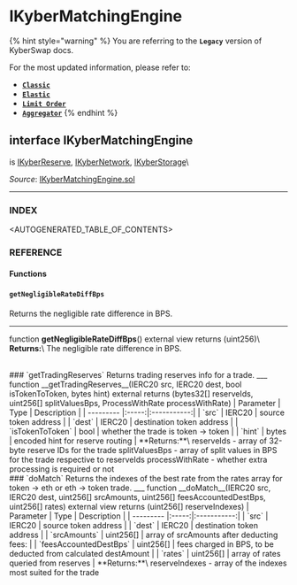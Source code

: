 # IKyberMatchingEngine

{% hint style="warning" %}
You are referring to the **`Legacy`** version of KyberSwap docs.

For the most updated information, please refer to:

* [**`Classic`**](../../../../liquidity-solutions/kyberswap-classic/)
* [**`Elastic`**](../../../../liquidity-solutions/kyberswap-elastic/)
* [**`Limit Order`**](../../../../kyberswap-solutions/limit-order/)
* [**`Aggregator`**](../../../../kyberswap-solutions/kyberswap-aggregator/)
{% endhint %}

## interface IKyberMatchingEngine

is [IKyberReserve](https://docs.kyberswap.com/Legacy/api-abi/core-smart-contracts/api\_abi-ikyberreserve.md), [IKyberNetwork](https://docs.kyberswap.com/Legacy/api-abi/core-smart-contracts/api\_abi-ikybernetwork.md), [IKyberStorage](https://docs.kyberswap.com/Legacy/api-abi/core-smart-contracts/api\_abi-ikyberstorage.md)\\

_Source_: [IKyberMatchingEngine.sol](https://github.com/KyberNetwork/smart-contracts/blob/master/contracts/sol6/IKyberMatchingEngine.sol)

***

### INDEX[​](https://docs.kyberswap.com/Legacy/api-abi/core-smart-contracts/api\_abi-ikybermatchingengine#index) <a href="#index" id="index"></a>

\<AUTOGENERATED\_TABLE\_OF\_CONTENTS>

### REFERENCE[​](https://docs.kyberswap.com/Legacy/api-abi/core-smart-contracts/api\_abi-ikybermatchingengine#reference) <a href="#reference" id="reference"></a>

#### Functions[​](https://docs.kyberswap.com/Legacy/api-abi/core-smart-contracts/api\_abi-ikybermatchingengine#functions) <a href="#functions" id="functions"></a>

#### `getNegligibleRateDiffBps`[​](https://docs.kyberswap.com/Legacy/api-abi/core-smart-contracts/api\_abi-ikybermatchingengine#getnegligibleratediffbps) <a href="#getnegligibleratediffbps" id="getnegligibleratediffbps"></a>

Returns the negligible rate difference in BPS.

***

function **getNegligibleRateDiffBps**() external view returns (uint256)\ **Returns:**\ The negligible rate difference in BPS.

\
\### \`getTradingReserves\` Returns trading reserves info for a trade. \_\_\_ function \_\_getTradingReserves\_\_(IERC20 src, IERC20 dest, bool isTokenToToken, bytes hint) external returns (bytes32\[] reserveIds, uint256\[] splitValuesBps, ProcessWithRate processWithRate) | Parameter | Type | Description | | --------- |:-----:|:-----------:| | \`src\` | IERC20 | source token address | | \`dest\` | IERC20 | destination token address | | \`isTokenToToken\` | bool | whether the trade is token -> token | | \`hint\` | bytes | encoded hint for reserve routing | \*\*Returns:\*\*\ reserveIds - array of 32-byte reserve IDs for the trade splitValuesBps - array of split values in BPS for the trade respective to reserveIds processWithRate - whether extra processing is required or not\
\### \`doMatch\` Returns the indexes of the best rate from the rates array for token -> eth or eth -> token trade. \_\_\_ function \_\_doMatch\_\_(IERC20 src, IERC20 dest, uint256\[] srcAmounts, uint256\[] feesAccountedDestBps, uint256\[] rates) external view returns (uint256\[] reserveIndexes) | Parameter | Type | Description | | --------- |:-----:|:-----------:| | \`src\` | IERC20 | source token address | | \`dest\` | IERC20 | destination token address | | \`srcAmounts\` | uint256\[] | array of srcAmounts after deducting fees: | | \`feesAccountedDestBps\` | uint256\[] | fees charged in BPS, to be deducted from calculated destAmount | | \`rates\` | uint256\[] | array of rates queried from reserves | \*\*Returns:\*\*\ reserveIndexes - array of the indexes most suited for the trade
